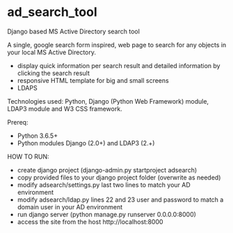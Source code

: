 # ad_search_tool
Django based MS Active Directory search tool

A single, google search form inspired, web page to search for any objects in your local MS Active Directory. 
- display quick information per search result and detailed information by clicking the search result
- responsive HTML template for big and small screens
- LDAPS

Technologies used: Python, Django (Python Web Framework) module, LDAP3 module and W3 CSS framework.

Prereq:
- Python 3.6.5+
- Python modules Django (2.0+) and LDAP3 (2.+)

HOW TO RUN:
- create django project (django-admin.py startproject adsearch)
- copy provided files to your django project folder (overwrite as needed)
- modify adsearch/settings.py last two lines to match your AD environment
- modify adsearch/ldap.py lines 22 and 23 user and password to match a domain user in your AD environment
- run django server (python manage.py runserver 0.0.0.0:8000)
- access the site from the host http://localhost:8000
